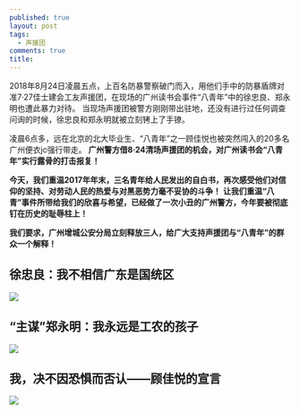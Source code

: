```yaml
---
published: true
layout: post
tags:
  - 声援团
comments: true
title:  
---
```


2018年8月24日凌晨五点，上百名防暴警察破门而入，用他们手中的防暴盾牌对准7·27佳士建会工友声援团，在现场的广州读书会事件“八青年”中的徐忠良、郑永明也遭此暴力对待。
当现场声援团被警方刚刚带出驻地，还没有进行过任何调查问询的时候，徐忠良和郑永明就被立刻铐上了手镣。

凌晨6点多，远在北京的北大毕业生、“八青年”之一顾佳悦也被突然闯入的20多名广州便衣jc强行带走。
**广州警方借8·24清场声援团的机会，对广州读书会“八青年”实行露骨的打击报复！**

**今天，我们重温2017年年末，三名青年给人民发出的自白书，再次感受他们对信仰的坚持、对劳动人民的热爱与对黑恶势力毫不妥协的斗争！**
**让我们重温“八青”事件所带给我们的欣喜与希望，已经做了一次小丑的广州警方，今年要被彻底钉在历史的耻辱柱上！**

**我们要求，广州增城公安分局立刻释放三人，给广大支持声援团与“八青年”的群众一个解释！**

## 徐忠良：我不相信广东是国统区

<span style="align:center">

![](https://ae01.alicdn.com/kf/HTB1FKQruH3nBKNjSZFM761USFXae.png)

</span>

## “主谋”郑永明：我永远是工农的孩子

<span style="align:center">

![](https://ww3.sinaimg.cn/large/005YhI8igy1fuu0qnwx8ej30k0amkb29)

</span>

## 我，决不因恐惧而否认——顾佳悦的宣言
<span style="align:center">

![](https://ae01.alicdn.com/kf/HTB1FKQruH3nBKNjSZFM761USFXae.png)

</span>
